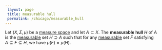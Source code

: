 ```yaml
---
 layout: page
 title: measurable hull
 permalink: /chicago/measurable_hull
---
```

Let $(X,\Sigma, \mu)$ be a [measure space](https://mathgloss.github.io/MathGloss/chicago/measure_space) and let $A \subset X$. The **measurable hull** $H$ of $A$ is the [measurable](https://mathgloss.github.io/MathGloss/chicago/measurable) set $H\supseteq A$ such that for any [measurable](https://mathgloss.github.io/MathGloss/chicago/measurable) set $F$ satisfying $A\subseteq F\subseteq H$, we have $\mu(F) = \mu(H)$.

